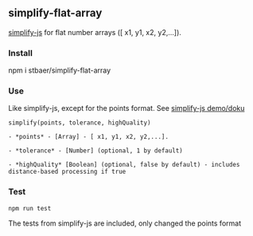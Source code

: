 ## simplify-flat-array

[simplify-js](https://github.com/mourner/simplify-js) for flat number arrays ([ x1, y1, x2, y2,...]).

### Install

npm i stbaer/simplify-flat-array

### Use

Like simplify-js, except for the points format. See [simplify-js demo/doku](http://mourner.github.io/simplify-js/)

`simplify(points, tolerance, highQuality)`

    - *points* - [Array] - [ x1, y1, x2, y2,...].

    - *tolerance* - [Number] (optional, 1 by default)

    - *highQuality* [Boolean] (optional, false by default) - includes distance-based processing if true

### Test

`npm run test`

The tests from simplify-js are included, only changed the points format